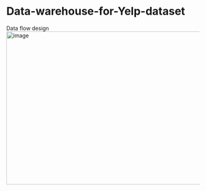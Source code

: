 # Data-warehouse-for-Yelp-dataset



Data flow design
<img width="700" height="400" alt="image" src="https://user-images.githubusercontent.com/66984648/168505352-7abdaccf-020c-42cd-9476-83664187cfb1.png">
